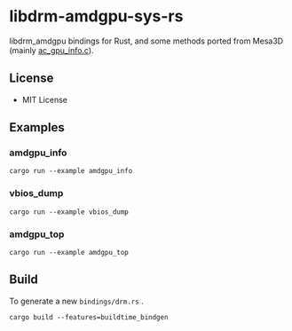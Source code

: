 # libdrm-amdgpu-sys-rs
libdrm_amdgpu bindings for Rust, and some methods ported from Mesa3D (mainly [ac_gpu_info.c](https://gitlab.freedesktop.org/mesa/mesa/blob/main/src/amd/common/ac_gpu_info.c)).  

## License
 * MIT License

## Examples
### amdgpu_info
```
cargo run --example amdgpu_info
```
### vbios_dump
```
cargo run --example vbios_dump
```
### amdgpu_top
```
cargo run --example amdgpu_top
```

## Build
To generate a new `bindings/drm.rs` .

```
cargo build --features=buildtime_bindgen
```
